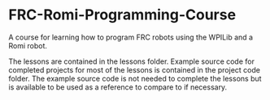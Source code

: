 # FRC-Romi-Programming-Course
A course for learning how to program FRC robots using the WPILib and a Romi robot.

The lessons are contained in the lessons folder. Example source code for completed projects for most of the lessons is contained in the project code folder. The example source code is not needed to complete the lessons but is available to be used as a reference to compare to if necessary.
